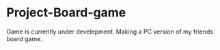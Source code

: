 # Project-Board-game
 
Game is currently under develepment. Making a PC version of my friends board game.

